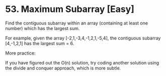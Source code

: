 # 53. Maximum Subarray [Easy]

Find the contiguous subarray within an array (containing at least one number) which has the largest sum.

For example, given the array [-2,1,-3,4,-1,2,1,-5,4],
the contiguous subarray [4,-1,2,1] has the largest sum = 6.


More practice:

If you have figured out the O(n) solution, try coding another solution using the divide and conquer approach, which is more subtle.
